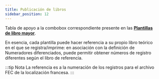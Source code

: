 ```yaml
---
title: Publicación de libros
sidebar_position: 12
---
```


Tabla de apoyo a la combobox correspondiente presente en las [**Plantillas de libro mayor**](/docs/configurations/tables/finance/ledger-records-templates/insert-ledger-records-templates).

En esencia, cada plantilla puede hacer referencia a su propio libro teórico en el que se registra/imprime: en asociación con la definición de Numeradores diferenciados, puede permitir obtener números de registro diferentes según el libro de referencia.

:::tip Nota 
La referencia es a la numeración de los registros para el archivo FEC de la localización francesa.
:::